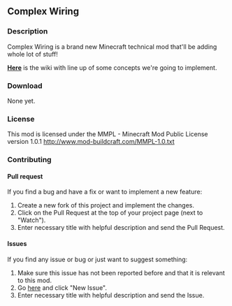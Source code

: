 ## Complex Wiring

### Description
Complex Wiring is a brand new Minecraft technical mod that'll be adding whole lot of stuff!

[**Here**](http://complexwiring.numerios.eu) is the wiki with line up of some concepts we're going to implement.

### Download
None yet.

### License
This mod is licensed under the MMPL - Minecraft Mod Public License version 1.0.1
http://www.mod-buildcraft.com/MMPL-1.0.txt

### Contributing

#### Pull request
If you find a bug and have a fix or want to implement a new feature:

1. Create a new fork of this project and implement the changes.
2. Click on the Pull Request at the top of your project page (next to "Watch").
3. Enter necessary title with helpful description and send the Pull Request.

#### Issues
If you find any issue or bug or just want to suggest something:

1. Make sure this issue has not been reported before and that it is relevant to this mod.
2. Go [here](https://github.com/numerios/ComplexWiring/issues) and click "New Issue".
3. Enter necessary title with helpful description and send the Issue. 
